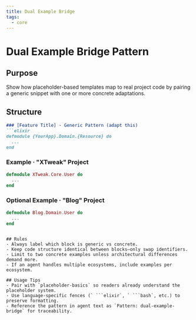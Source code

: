 ```yaml
---
title: Dual Example Bridge
tags:
  - core
---
```


# Dual Example Bridge Pattern

## Purpose
Show how placeholder-based templates map to real project code by pairing a generic snippet with one or more concrete adaptations.

## Structure

```markdown
### [Feature Title] · Generic Pattern (adapt this)
```elixir
defmodule {YourApp}.Domain.{Resource} do
  ...
end
```

### Example · "XTweak" Project
```elixir
defmodule XTweak.Core.User do
  ...
end
```

### Optional Example · "Blog" Project
```elixir
defmodule Blog.Domain.User do
  ...
end
```
```

## Rules
- Always label which block is generic vs concrete.
- Keep code structure identical between blocks—only swap identifiers.
- Limit to two concrete examples unless architectural differences demand more.
- If an agent handles multiple ecosystems, include examples per ecosystem.

## Usage Tips
- Pair with `placeholder-basics` so readers already understand the placeholder system.
- Use language-specific fences (` ```elixir`, ` ```bash`, etc.) to preserve formatting.
- Reference the pattern in agent text as `Pattern: dual-example-bridge` for traceability.

